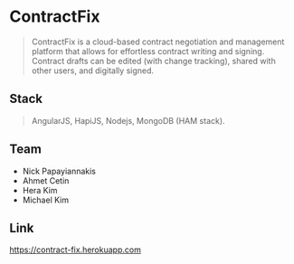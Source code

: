 # ContractFix

> ContractFix is a cloud-based contract negotiation and management platform that allows for effortless contract writing and signing. Contract drafts can be edited (with change tracking), shared with other users, and digitally signed.


## Stack

> AngularJS, HapiJS, Nodejs, MongoDB (HAM stack).


## Team

  - Nick Papayiannakis
  - Ahmet Cetin
  - Hera Kim
  - Michael Kim

## Link

https://contract-fix.herokuapp.com
